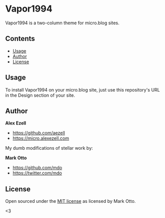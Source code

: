# Vapor1994

Vapor1994 is a two-column theme for micro.blog sites.

## Contents

- [Usage](#usage)
- [Author](#author)
- [License](#license)

## Usage

To install Vapor1994 on your micro.blog site, just use this repository's URL in the Design section of your site.

## Author

**Alex Ezell**

- <https://github.com/aezell>
- <https://micro.alexezell.com>

My dumb modifications of stellar work by:

**Mark Otto**

- <https://github.com/mdo>
- <https://twitter.com/mdo>

## License

Open sourced under the [MIT license](LICENSE.md) as licensed by Mark Otto.

<3
